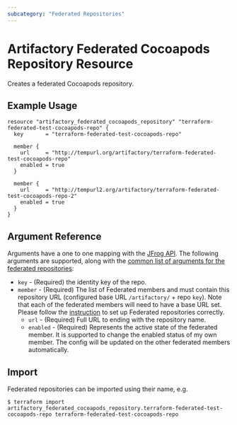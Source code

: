 ```yaml
---
subcategory: "Federated Repositories"
---
```

# Artifactory Federated Cocoapods Repository Resource

Creates a federated Cocoapods repository.

## Example Usage

```hcl
resource "artifactory_federated_cocoapods_repository" "terraform-federated-test-cocoapods-repo" {
  key       = "terraform-federated-test-cocoapods-repo"

  member {
    url     = "http://tempurl.org/artifactory/terraform-federated-test-cocoapods-repo"
    enabled = true
  }

  member {
    url     = "http://tempurl2.org/artifactory/terraform-federated-test-cocoapods-repo-2"
    enabled = true
  }
}
```

## Argument Reference

Arguments have a one to one mapping with the [JFrog API](https://www.jfrog.com/confluence/display/JFROG/Repository+Configuration+JSON#RepositoryConfigurationJSON-FederatedRepository). 
The following arguments are supported, along with the [common list of arguments for the federated repositories](local.md):

* `key` - (Required) the identity key of the repo.
* `member` - (Required) The list of Federated members and must contain this repository URL (configured base URL
  `/artifactory/` + repo `key`). Note that each of the federated members will need to have a base URL set.
  Please follow the [instruction](https://www.jfrog.com/confluence/display/JFROG/Working+with+Federated+Repositories#WorkingwithFederatedRepositories-SettingUpaFederatedRepository)
  to set up Federated repositories correctly.
  * `url` - (Required) Full URL to ending with the repository name.
  * `enabled` - (Required) Represents the active state of the federated member. It is supported to change the enabled
    status of my own member. The config will be updated on the other federated members automatically.



## Import

Federated repositories can be imported using their name, e.g.
```
$ terraform import artifactory_federated_cocoapods_repository.terraform-federated-test-cocoapods-repo terraform-federated-test-cocoapods-repo
```
